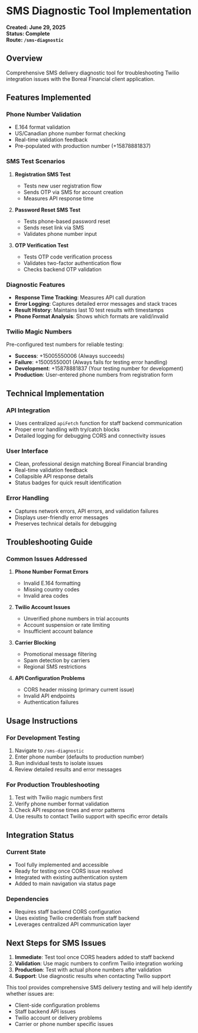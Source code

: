 # SMS Diagnostic Tool Implementation

**Created: June 29, 2025**  
**Status: Complete**  
**Route: `/sms-diagnostic`**

## Overview

Comprehensive SMS delivery diagnostic tool for troubleshooting Twilio integration issues with the Boreal Financial client application.

## Features Implemented

### Phone Number Validation
- E.164 format validation
- US/Canadian phone number format checking  
- Real-time validation feedback
- Pre-populated with production number (+15878881837)

### SMS Test Scenarios
1. **Registration SMS Test**
   - Tests new user registration flow
   - Sends OTP via SMS for account creation
   - Measures API response time

2. **Password Reset SMS Test**
   - Tests phone-based password reset
   - Sends reset link via SMS
   - Validates phone number input

3. **OTP Verification Test**
   - Tests OTP code verification process
   - Validates two-factor authentication flow
   - Checks backend OTP validation

### Diagnostic Features
- **Response Time Tracking**: Measures API call duration
- **Error Logging**: Captures detailed error messages and stack traces
- **Result History**: Maintains last 10 test results with timestamps
- **Phone Format Analysis**: Shows which formats are valid/invalid

### Twilio Magic Numbers
Pre-configured test numbers for reliable testing:
- **Success**: +15005550006 (Always succeeds)
- **Failure**: +15005550001 (Always fails for testing error handling)
- **Development**: +15878881837 (Your testing number for development)
- **Production**: User-entered phone numbers from registration form

## Technical Implementation

### API Integration
- Uses centralized `apiFetch` function for staff backend communication
- Proper error handling with try/catch blocks
- Detailed logging for debugging CORS and connectivity issues

### User Interface
- Clean, professional design matching Boreal Financial branding
- Real-time validation feedback
- Collapsible API response details
- Status badges for quick result identification

### Error Handling
- Captures network errors, API errors, and validation failures
- Displays user-friendly error messages
- Preserves technical details for debugging

## Troubleshooting Guide

### Common Issues Addressed
1. **Phone Number Format Errors**
   - Invalid E.164 formatting
   - Missing country codes
   - Invalid area codes

2. **Twilio Account Issues**
   - Unverified phone numbers in trial accounts
   - Account suspension or rate limiting
   - Insufficient account balance

3. **Carrier Blocking**
   - Promotional message filtering
   - Spam detection by carriers
   - Regional SMS restrictions

4. **API Configuration Problems**
   - CORS header missing (primary current issue)
   - Invalid API endpoints
   - Authentication failures

## Usage Instructions

### For Development Testing
1. Navigate to `/sms-diagnostic`
2. Enter phone number (defaults to production number)
3. Run individual tests to isolate issues
4. Review detailed results and error messages

### For Production Troubleshooting
1. Test with Twilio magic numbers first
2. Verify phone number format validation
3. Check API response times and error patterns
4. Use results to contact Twilio support with specific error details

## Integration Status

### Current State
- Tool fully implemented and accessible
- Ready for testing once CORS issue resolved
- Integrated with existing authentication system
- Added to main navigation via status page

### Dependencies
- Requires staff backend CORS configuration
- Uses existing Twilio credentials from staff backend
- Leverages centralized API communication layer

## Next Steps for SMS Issues

1. **Immediate**: Test tool once CORS headers added to staff backend
2. **Validation**: Use magic numbers to confirm Twilio integration working
3. **Production**: Test with actual phone numbers after validation
4. **Support**: Use diagnostic results when contacting Twilio support

This tool provides comprehensive SMS delivery testing and will help identify whether issues are:
- Client-side configuration problems
- Staff backend API issues  
- Twilio account or delivery problems
- Carrier or phone number specific issues